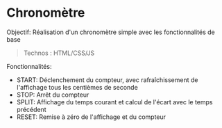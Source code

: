 # Chronomètre

Objectif: Réalisation d'un chronomètre simple avec les fonctionnalités de base

> Technos : HTML/CSS/JS

Fonctionnalités:
- START: Déclenchement du compteur, avec rafraîchissement de l'affichage tous les centièmes de seconde
- STOP: Arrêt du compteur
- SPLIT: Affichage du temps courant et calcul de l'écart avec le temps précédent
- RESET: Remise à zéro de l'affichage et du compteur